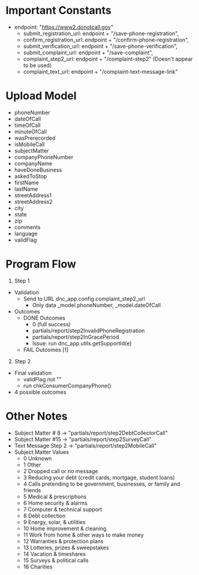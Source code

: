 # Important Constants
- endpoint: "https://www2.donotcall.gov"
  - submit_registration_url: endpoint + "/save-phone-registration",
  - confirm_registration_url: endpoint + "/confirm-phone-registration",
  - submit_verification_url: endpoint + "/save-phone-verification",
  - submit_complaint_url: endpoint + "/save-complaint",
  - complaint_step2_url: endpoint + "/complaint-step2" (Doesn't appear to be used)
  - complaint_text_url: endpoint + "/complaint-text-message-link"
  
# Upload Model
- phoneNumber
- dateOfCall
- timeOfCall
- minuteOfCall
- wasPrerecorded
- isMobileCall
- subjectMatter
- companyPhoneNumber
- companyName
- haveDoneBusiness
- askedToStop
- firstName
- lastName
- streetAddress1
- streetAddress2
- city
- state
- zip
- comments
- language
- validFlag

# Program Flow
1. Step 1
  - Validation
    - Send to URL dnc_app.config.complaint_step2_url
      - Only data _model.phoneNumber, _model.dateOfCall
  - Outcomes
    - DONE Outcomes
      - 0 (full success)
      - partials/report/step2InvalidPhoneRegistration
      - partials/report/step2InGracePeriod
      - Issue: run dnc_app.utils.getSupportId(e) 
    - FAIL Outcomes [1]
2. Step 2
  - Final validation
    - validFlag not ""
    - run chkConsumerCompanyPhone()
  - 4 possible outcomes

# Other Notes
- Subject Matter # 8 -> "partials/report/step2DebtCollectorCall"
- Subject Matter #15 -> "partials/report/step2SurveyCall"
- Text Message Step 2 -> "partials/report/step2MobileCall"
- Subject Matter Values
  - 0 Unknown
  - 1 Other
  - 2 Dropped call or no message
  - 3 Reducing your debt (credit cards, mortgage, student loans)
  - 4 Calls pretending to be government, businesses, or family and friends
  - 5 Medical  &amp; prescriptions
  - 6 Home security  &amp; alarms
  - 7 Computer  &amp; technical support
  - 8 Debt collection
  - 9 Energy, solar,  &amp; utilities
  - 10 Home improvement  &amp; cleaning
  - 11 Work from home  &amp; other ways to make money
  - 12 Warranties  &amp; protection plans
  - 13 Lotteries, prizes  &amp; sweepstakes
  - 14 Vacation  &amp; timeshares
  - 15 Surveys  &amp; political calls
  - 16 Charities
